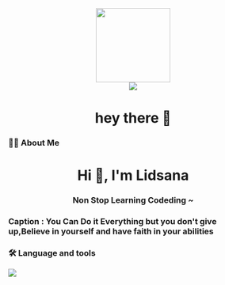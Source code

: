 

<div align="center">
  <img height="150" src="https://camo.githubusercontent.com/62da68eb62b1e5f175f7d1f0191dd89a653d7908feb22d37d4a0ab07365d6791/68747470733a2f2f6d656469612e67697068792e636f6d2f6d656469612f4d3967624264396e6244724f5475314d71782f67697068792e676966"  />
</div>

<div align="center">
  <img src="https://visitor-badge.laobi.icu/badge?page_id=maurodesouza.maurodesouza&"  />
</div>

<h1 align="center">hey there 👋</h1>
<h3 align="left">👩‍💻  About Me</h3>

<h1 align="center">Hi 👋, I'm Lidsana</h1>
<h3 align="center">Non Stop Learning Codeding ~</h3>
<h3>Caption : You Can Do it Everything but you don't give up,Believe in yourself and have faith in your abilities</h3>


<h3 align="left">🛠 Language and tools</h3>
<p align="left">
 <a href="https://skillicons.dev">
    <img src="https://skillicons.dev/icons?i=html,css,bootstrap,javascript,typescript,jquery,php,laravel,mysql,vite,vscode,postman" />


  </a>

  
</p>


###
